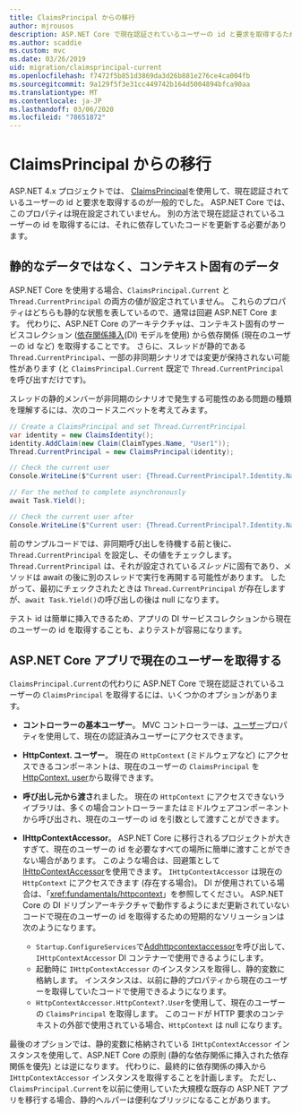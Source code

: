 ```yaml
---
title: ClaimsPrincipal からの移行
author: mjrousos
description: ASP.NET Core で現在認証されているユーザーの id と要求を取得するために、ClaimsPrincipal から移行する方法について説明します。
ms.author: scaddie
ms.custom: mvc
ms.date: 03/26/2019
uid: migration/claimsprincipal-current
ms.openlocfilehash: f7472f5b851d3869da3d26b881e276ce4ca004fb
ms.sourcegitcommit: 9a129f5f3e31cc449742b164d5004894bfca90aa
ms.translationtype: MT
ms.contentlocale: ja-JP
ms.lasthandoff: 03/06/2020
ms.locfileid: "78651872"
---
```

# <a name="migrate-from-claimsprincipalcurrent"></a>ClaimsPrincipal からの移行

ASP.NET 4.x プロジェクトでは、 [ClaimsPrincipal](/dotnet/api/system.security.claims.claimsprincipal.current)を使用して、現在認証されているユーザーの id と要求を取得するのが一般的でした。 ASP.NET Core では、このプロパティは現在設定されていません。 別の方法で現在認証されているユーザーの id を取得するには、それに依存していたコードを更新する必要があります。

## <a name="context-specific-data-instead-of-static-data"></a>静的なデータではなく、コンテキスト固有のデータ

ASP.NET Core を使用する場合、`ClaimsPrincipal.Current` と `Thread.CurrentPrincipal` の両方の値が設定されていません。 これらのプロパティはどちらも静的な状態を表しているので、通常は回避 ASP.NET Core ます。 代わりに、ASP.NET Core のアーキテクチャは、コンテキスト固有のサービスコレクション ([依存関係挿入](xref:fundamentals/dependency-injection)(DI) モデルを使用) から依存関係 (現在のユーザーの id など) を取得することです。 さらに、スレッドが静的である `Thread.CurrentPrincipal`、一部の非同期シナリオでは変更が保持されない可能性があります (と `ClaimsPrincipal.Current` 既定で `Thread.CurrentPrincipal` を呼び出すだけです)。

スレッドの静的メンバーが非同期のシナリオで発生する可能性のある問題の種類を理解するには、次のコードスニペットを考えてみます。

```csharp
// Create a ClaimsPrincipal and set Thread.CurrentPrincipal
var identity = new ClaimsIdentity();
identity.AddClaim(new Claim(ClaimTypes.Name, "User1"));
Thread.CurrentPrincipal = new ClaimsPrincipal(identity);

// Check the current user
Console.WriteLine($"Current user: {Thread.CurrentPrincipal?.Identity.Name}");

// For the method to complete asynchronously
await Task.Yield();

// Check the current user after
Console.WriteLine($"Current user: {Thread.CurrentPrincipal?.Identity.Name}");
```

前のサンプルコードでは、非同期呼び出しを待機する前と後に、`Thread.CurrentPrincipal` を設定し、その値をチェックします。 `Thread.CurrentPrincipal` は、それが設定されている*スレッド*に固有であり、メソッドは await の後に別のスレッドで実行を再開する可能性があります。 したがって、最初にチェックされたときは `Thread.CurrentPrincipal` が存在しますが、`await Task.Yield()`の呼び出しの後は null になります。

テスト id は簡単に挿入できるため、アプリの DI サービスコレクションから現在のユーザーの id を取得することも、よりテストが容易になります。

## <a name="retrieve-the-current-user-in-an-aspnet-core-app"></a>ASP.NET Core アプリで現在のユーザーを取得する

`ClaimsPrincipal.Current`の代わりに ASP.NET Core で現在認証されているユーザーの `ClaimsPrincipal` を取得するには、いくつかのオプションがあります。

* **コントローラーの基本ユーザー**。 MVC コントローラーは、[ユーザー](/dotnet/api/microsoft.aspnetcore.mvc.controllerbase.user)プロパティを使用して、現在の認証済みユーザーにアクセスできます。
* **HttpContext. ユーザー**。 現在の `HttpContext` (ミドルウェアなど) にアクセスできるコンポーネントは、現在のユーザーの `ClaimsPrincipal` を[HttpContext. user](/dotnet/api/microsoft.aspnetcore.http.httpcontext.user)から取得できます。
* **呼び出し元から渡さ**れました。 現在の `HttpContext` にアクセスできないライブラリは、多くの場合コントローラーまたはミドルウェアコンポーネントから呼び出され、現在のユーザーの id を引数として渡すことができます。
* **IHttpContextAccessor**。 ASP.NET Core に移行されるプロジェクトが大きすぎて、現在のユーザーの id を必要なすべての場所に簡単に渡すことができない場合があります。 このような場合は、回避策として[IHttpContextAccessor](/dotnet/api/microsoft.aspnetcore.http.ihttpcontextaccessor)を使用できます。 `IHttpContextAccessor` は現在の `HttpContext` にアクセスできます (存在する場合)。 DI が使用されている場合は、「<xref:fundamentals/httpcontext>」を参照してください。 ASP.NET Core の DI ドリブンアーキテクチャで動作するようにまだ更新されていないコードで現在のユーザーの id を取得するための短期的なソリューションは次のようになります。

  * `Startup.ConfigureServices`で[Addhttpcontextaccessor](https://github.com/aspnet/Hosting/issues/793)を呼び出して、`IHttpContextAccessor` DI コンテナーで使用できるようにします。
  * 起動時に `IHttpContextAccessor` のインスタンスを取得し、静的変数に格納します。 インスタンスは、以前に静的プロパティから現在のユーザーを取得していたコードで使用できるようになります。
  * `HttpContextAccessor.HttpContext?.User`を使用して、現在のユーザーの `ClaimsPrincipal` を取得します。 このコードが HTTP 要求のコンテキストの外部で使用されている場合、`HttpContext` は null になります。

最後のオプションでは、静的変数に格納されている `IHttpContextAccessor` インスタンスを使用して、ASP.NET Core の原則 (静的な依存関係に挿入された依存関係を優先) とは逆になります。 代わりに、最終的に依存関係の挿入から `IHttpContextAccessor` インスタンスを取得することを計画します。 ただし、`ClaimsPrincipal.Current`を以前に使用していた大規模な既存の ASP.NET アプリを移行する場合、静的ヘルパーは便利なブリッジになることがあります。
